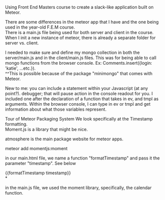 Using Front End Masters course to create a slack-like application built on Meteor.

There are some differences in the meteor app that I have and the one being used in the year-old F.E.M course.  
There is a main.js file being used for both server and client in the course.  When I init a new instance of meteor, there is already a separate folder for server vs. client.  

I needed to make sure and define my mongo collection in both the server/main.js and in the client/main.js files.
This was for being able to call mongo functions from the browser console.  Ex:  Comments.insert({login: 'katie', ...etc.}).  
^^This is possible because of the package "minimongo" that comes with Meteor.  

New to me:  you can include a statement within your Javascript (at any point?).   debugger;
that will pause action in the console readout for you.  I included one after the declaration of a function that takes in ev, and tmpl as arguments.  Within the browser console, I can type in ev or tmpl and get information about what those variables represent.  

Tour of Meteor Packaging System
We look specifically at the Timestamp formatting.  
Moment.js is a library that might be nice.  

atmosphere is the main package website for meteor apps.

meteor add momentjs:moment

in our main.html file, we name a function "formatTimestamp" and pass it the parameter "timestamp". See below
<div>
      {{formatTimestamp timestamp}}
</div>*

in the main.js file, we used the moment library, specifically, the calendar function.  
